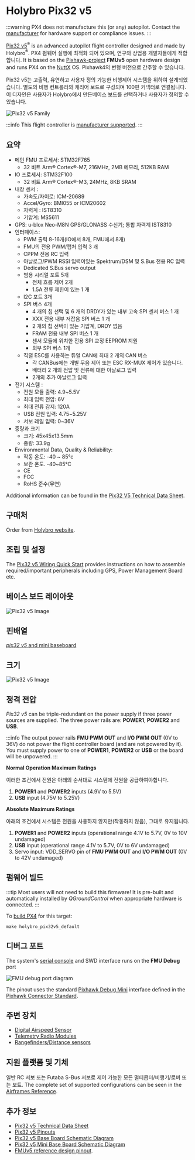 # Holybro Pix32 v5

:::warning
PX4 does not manufacture this (or any) autopilot.
Contact the [manufacturer](https://holybro.com/) for hardware support or compliance issues.
:::

[Pix32 v5](https://holybro.com/products/pix32-v5)<sup>&reg;</sup> is an advanced autopilot flight controller designed and made by Holybro<sup>&reg;</sup>.
PX4 펌웨어 실행에 최적화 되어 있으며, 연구와 상업용 개발자들에게 적합합니다.
It is based on the [Pixhawk-project](https://pixhawk.org/) **FMUv5** open hardware design and runs PX4 on the [NuttX](https://nuttx.apache.org/) OS.
Pixhawk4의 변형 버전으로 간주할 수 있습니다.

Pix32 v5는 고출력, 유연하고 사용자 정의 가능한 비행제어 시스템을 위하여 설계되었습니다.
별도의 비행 컨트롤러와 캐리어 보드로 구성되며 100핀 커넥터로 연결됩니다.
이 디자인은 사용자가 Holybro에서 만든베이스 보드를 선택하거나 사용자가 정의할 수 있습니다.

![Pix32 v5 Family](../../assets/flight_controller/holybro_pix32_v5/pix32_v5_family.jpg)

:::info
This flight controller is [manufacturer supported](../flight_controller/autopilot_manufacturer_supported.md).
:::

## 요약

- 메인 FMU 프로세서: STM32F765
  - 32 비트 Arm® Cortex®-M7, 216MHz, 2MB 메모리, 512KB RAM
- IO 프로세서: STM32F100
  - 32 비트 Arm® Cortex®-M3, 24MHz, 8KB SRAM
- 내장 센서 :
  - 가속도/자이로: ICM-20689
  - Accel/Gyro: BMI055 or ICM20602
  - 자력계 : IST8310
  - 기압계: MS5611
- GPS: u-blox Neo-M8N GPS/GLONASS 수신기; 통합 자력계 IST8310
- 인터페이스:
  - PWM 출력 8-16개(IO에서 8개, FMU에서 8개)
  - FMU의 전용 PWM/캡처 입력 3 개
  - CPPM 전용 RC 입력
  - 아날로그/PWM RSSI 입력이있는 Spektrum/DSM 및 S.Bus 전용 RC 입력
  - Dedicated S.Bus servo output
  - 범용 시리얼 포트 5개
    - 전체 흐름 제어 2개
    - 1.5A 전류 제한이 있는 1 개
  - I2C 포트 3개
  - SPI 버스 4개
    - 4 개의 칩 선택 및 6 개의 DRDY가 있는 내부 고속 SPI 센서 버스 1 개
    - XXX 전용 내부 저잡음 SPI 버스 1 개
    - 2 개의 칩 선택이 있는 기압계, DRDY 없음
    - FRAM 전용 내부 SPI 버스 1 개
    - 센서 모듈에 위치한 전용 SPI 교정 EEPROM 지원
    - 외부 SPI 버스 1개
  - 직렬 ESC를 사용하는 듀얼 CAN에 최대 2 개의 CAN 버스
    - 각 CANBus에는 개별 무음 제어 또는 ESC RX-MUX 제어가 있습니다.
    - 배터리 2 개의 전압 및 전류에 대한 아날로그 입력
    - 2개의 추가 아날로그 입력
- 전기 시스템 :
  - 전원 모듈 출력: 4.9~5.5V
  - 최대 입력 전압: 6V
  - 최대 전류 감지: 120A
  - USB 전원 입력: 4.75~5.25V
  - 서보 레일 입력: 0~36V
- 중량과 크기
  - 크기: 45x45x13.5mm
  - 중량: 33.9g
- Environmental Data, Quality & Reliability:
  - 작동 온도: -40 ~ 85°c
  - 보관 온도. -40~85℃
  - CE
  - FCC
  - RoHS 준수(무연)

Additional information can be found in the [Pix32 V5 Technical Data Sheet](https://cdn.shopify.com/s/files/1/0604/5905/7341/files/Holybro_PIX32-V5_technical_data_sheet_v1.1.pdf).

## 구매처

Order from [Holybro website](https://holybro.com/products/pix32-v5).

## 조립 및 설정

The [Pix32 v5 Wiring Quick Start](../assembly/quick_start_holybro_pix32_v5.md) provides instructions on how to assemble required/important peripherals including GPS, Power Management Board etc.

## 베이스 보드 레이아웃

![Pix32 v5 Image](../../assets/flight_controller/holybro_pix32_v5/pix32_v5_base_boards_layout.jpg)

## 핀배열

[_pix32 v5_ and mini baseboard](https://cdn.shopify.com/s/files/1/0604/5905/7341/files/Holybro_Pix32-V5-Base-Mini-Pinouts.pdf)

## 크기

![Pix32 v5 Image](../../assets/flight_controller/holybro_pix32_v5/Dimensions_no_border.jpg)

## 정격 전압

_Pix32 v5_ can be triple-redundant on the power supply if three power sources are supplied.
The three power rails are: **POWER1**, **POWER2** and **USB**.

:::info
The output power rails **FMU PWM OUT** and **I/O PWM OUT** (0V to 36V) do not power the flight controller board (and are not powered by it).
You must supply power to one of **POWER1**, **POWER2** or **USB** or the board will be unpowered.
:::

**Normal Operation Maximum Ratings**

이러한 조건에서 전원은 아래의 순서대로 시스템에 전원을 공급하여야합니다.

1. **POWER1** and **POWER2** inputs (4.9V to 5.5V)
2. **USB** input (4.75V to 5.25V)

**Absolute Maximum Ratings**

아래의 조건에서 시스템은 전원을 사용하지 않지만(작동하지 않음), 그대로 유지됩니다.

1. **POWER1** and **POWER2** inputs (operational range 4.1V to 5.7V, 0V to 10V undamaged)
2. **USB** input (operational range 4.1V to 5.7V, 0V to 6V undamaged)
3. Servo input: VDD_SERVO pin of **FMU PWM OUT** and **I/O PWM OUT** (0V to 42V undamaged)

## 펌웨어 빌드

:::tip
Most users will not need to build this firmware!
It is pre-built and automatically installed by _QGroundControl_ when appropriate hardware is connected.
:::

To [build PX4](../dev_setup/building_px4.md) for this target:

```
make holybro_pix32v5_default
```

## 디버그 포트

The system's [serial console](../debug/system_console.md) and SWD interface runs on the **FMU Debug** port

<!--while the I/O console and SWD interface can be accessed via **I/O Debug** port.-->

![FMU debug port diagram](../../assets/flight_controller/holybro_pix32_v5/FMU_Debug_Port_Horizontal.jpg)

The pinout uses the standard [Pixhawk Debug Mini](../debug/swd_debug.md#pixhawk-debug-mini) interface defined in the [Pixhawk Connector Standard](https://github.com/pixhawk/Pixhawk-Standards/blob/master/DS-009%20Pixhawk%20Connector%20Standard.pdf).

## 주변 장치

- [Digital Airspeed Sensor](../sensor/airspeed.md)
- [Telemetry Radio Modules](../telemetry/index.md)
- [Rangefinders/Distance sensors](../sensor/rangefinders.md)

## 지원 플랫폼 및 기체

일반 RC 서보 또는 Futaba S-Bus 서보로 제어 가능한 모든 멀티콥터/비행기/로버 또는 보트.
The complete set of supported configurations can be seen in the [Airframes Reference](../airframes/airframe_reference.md).

## 추가 정보

- [Pix32 v5 Technical Data Sheet](https://cdn.shopify.com/s/files/1/0604/5905/7341/files/Holybro_PIX32-V5_technical_data_sheet_v1.1.pdf)
- [Pix32 v5 Pinouts](https://cdn.shopify.com/s/files/1/0604/5905/7341/files/Holybro_Pix32-V5-Base-Mini-Pinouts.pdf)
- [Pix32 v5 Base Board Schematic Diagram](https://cdn.shopify.com/s/files/1/0604/5905/7341/files/Holybro_PIX32-V5-BASE-Schematic_diagram.pdf)
- [Pix32 v5 Mini Base Board Schematic Diagram](https://cdn.shopify.com/s/files/1/0604/5905/7341/files/Holybro_PIX32-V5-Base-Mini-Board_Schematic_diagram.pdf)
- [FMUv5 reference design pinout](https://docs.google.com/spreadsheets/d/1-n0__BYDedQrc_2NHqBenG1DNepAgnHpSGglke-QQwY/edit#gid=912976165).
